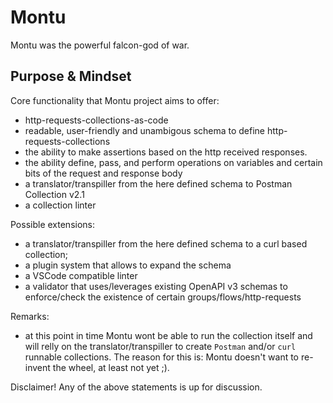 # Montu

Montu was the powerful falcon-god of war.

## Purpose & Mindset

Core functionality that Montu project aims to offer:

* http-requests-collections-as-code
* readable, user-friendly and unambigous schema to define http-requests-collections
* the ability to make assertions based on the http received responses.
* the ability define, pass, and perform operations on variables and certain bits of the request and response body
* a translator/transpiller from the here defined schema to Postman Collection v2.1
* a collection linter


Possible extensions:

* a translator/transpiller from the here defined schema to a curl based collection;
* a plugin system that allows to expand the schema
* a VSCode compatible linter
* a validator that uses/leverages existing OpenAPI v3 schemas to enforce/check the existence of certain groups/flows/http-requests

Remarks:
* at this point in time Montu wont be able to run the collection itself and will relly on the translator/transpiller to create `Postman` and/or `curl` runnable collections. The reason for this is: Montu doesn't want to re-invent the wheel, at least not yet ;).


Disclaimer! Any of the above statements is up for discussion.
